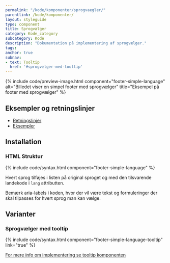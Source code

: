 ```yaml
---
permalink: "/kode/komponenter/sprogvaegler/"
parentlink: /kode/komponenter/
layout: styleguide
type: component
title: Sprogvælger
category: Kode_category
subcategory: Kode
description: "Dokumentation på implementering af sprogvælger."
tags: 
anchor: true
subnav:
- text: Tooltip
  href: '#sprogvælger-med-tooltip'
---
```


{% include code/preview-image.html component="footer-simple-language" alt="Billedet viser en simpel footer med sprogvælger" title="Eksempel på footer med sprogvælger" %}

## Eksempler og retningslinjer
<ul class="nobullet-list">
    <li><a href="/komponenter/sprogvaegler/#retningslinjer">Retningslinjer</a></li>
    <li><a href="/komponenter/sprogvaegler/">Eksempler</a></li>
</ul>

## Installation

### HTML Struktur

{% include code/syntax.html component="footer-simple-language" %}

Hvert sprog tilføjes i listen på original sproget og med den tilsvarende landekode i `lang` attributten.

Bemærk aria-labels i koden, hvor der vil være tekst og formuleringer der skal tilpasses for hvert sprog man kan vælge.

## Varianter

### Sprogvælger med tooltip

{% include code/syntax.html component="footer-simple-language-tooltip" link="true" %}

<a href="/kode/komponenter/tooltip/">For mere info om implementering se tooltip komponenten</a>
